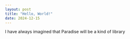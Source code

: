 ```yaml
---
layout: post
title: "Hello, World!"
date: 2024-12-15
---
```


I have always imagined that Paradise will be a kind of library